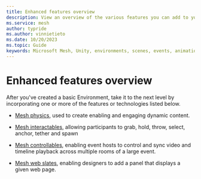 ```yaml
---
title: Enhanced features overview
description: View an overview of the various features you can add to your Environment.
ms.service: mesh
author: typride
ms.author: vinnietieto
ms.date: 10/20/2023
ms.topic: Guide
keywords: Microsoft Mesh, Unity, environments, scenes, events, animation, timelines, templates, graphics tools, webview, physics, scripting
---
```


# Enhanced features overview

After you've created a basic Environment, take it to the next level by incorporating one or more of the features or technologies listed below. 

* [Mesh physics](physics/mesh-physics-overview.md), used to create enabling and engaging dynamic content.

* [Mesh interactables](avatar-and-object-interactions/interactables.md), allowing participants to grab, hold, throw, select, anchor, tether and spawn

* [Mesh controllables](multi-room-sync.md), enabling event hosts to control and sync video and timeline playback across multiple rooms of a large event.

* [Mesh web slates](webcontent.md), enabling designers to add a panel that displays a given web page.
